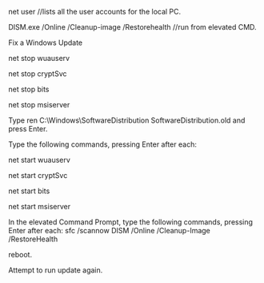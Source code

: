 net user //lists all the user accounts for the local PC. 

DISM.exe /Online /Cleanup-image /Restorehealth //run from elevated CMD. 

Fix a Windows Update 

net stop wuauserv

net stop cryptSvc

net stop bits

net stop msiserver

Type ren C:\Windows\SoftwareDistribution SoftwareDistribution.old and press Enter.

Type the following commands, pressing Enter after each:

net start wuauserv

net start cryptSvc

net start bits

net start msiserver

In the elevated Command Prompt, type the following commands, pressing Enter after each:
sfc /scannow
DISM /Online /Cleanup-Image /RestoreHealth

reboot. 

Attempt to run update again. 
